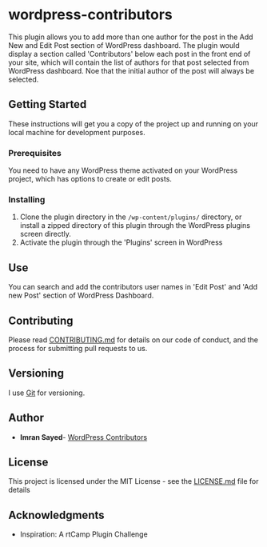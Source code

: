 # wordpress-contributors
This plugin allows you to add more than one author for the post in the Add New and Edit Post section of WordPress dashboard. The plugin would display a section called 'Contributors' below each post in the front end of your site, which will contain the list of authors for that post selected from WordPress dashboard. Noe that the initial author of the post will always be selected.

## Getting Started

These instructions will get you a copy of the project up and running on your local machine for development purposes.

### Prerequisites

You need to have any WordPress theme activated on your WordPress project, which has options to create or edit posts.

### Installing

1. Clone the plugin directory in the `/wp-content/plugins/` directory, or install a zipped directory of this plugin through the WordPress plugins screen directly.
2. Activate the plugin through the 'Plugins' screen in WordPress

## Use
You can search and add the contributors user names in 'Edit Post' and 'Add new Post' section of WordPress Dashboard.

## Contributing

Please read [CONTRIBUTING.md](https://gist.github.com/PurpleBooth/b24679402957c63ec426) for details on our code of conduct, and the process for submitting pull requests to us.

## Versioning

I use [Git](https://github.com/) for versioning. 

## Author

* **Imran Sayed**- [WordPress Contributors](https://github.com/imranhsayed/wordpress-contributors)

## License

This project is licensed under the MIT License - see the [LICENSE.md](LICENSE.md) file for details

## Acknowledgments

* Inspiration: A rtCamp Plugin Challenge